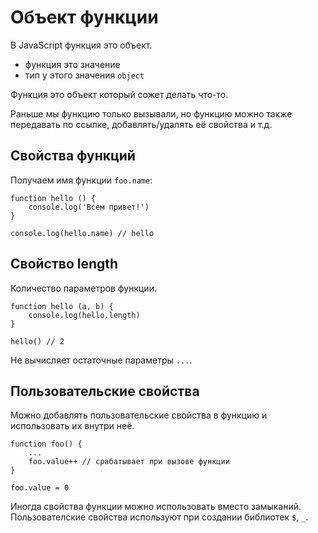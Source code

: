 # Объект функции
В JavaScript функция это объект.

- функция это значение
- тип у этого значения `object`

Функция это объект который сожет делать что-то.

Раньше мы функцию только вызывали, но функцию можно также передавать по ссылке, добавлять/удалять её свойства и т.д.

## Свойства функций
Получаем имя функции `foo.name`:

    function hello () {
        console.log('Всем привет!')
    }

    console.log(hello.name) // hello

## Свойство length
Количество параметров функции.

    function hello (a, b) {
        console.log(hello.length)
    }

    hello() // 2

Не вычисляет остаточные параметры `...`.

## Пользовательские свойства
Можно добавлять пользовательские свойства в функцию и использовать их внутри неё.

    function foo() {
        ...
        foo.value++ // срабатывает при вызове функции
    }

    foo.value = 0

Иногда свойства функции можно использовать вместо замыканий.
Пользователские свойства используют при создании библиотек `$`, `_`.

